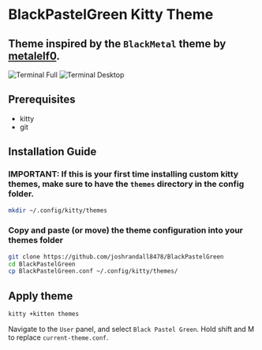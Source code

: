 # BlackPastelGreen Kitty Theme

## Theme inspired by the `BlackMetal` theme by [metalelf0](https://github.com/metalelf0).

![Terminal Full](https://github.com/Screenshots/Terminal%2520Full.png)
![Terminal Desktop](https://github.com/Screenshots/Terminal%2520Desktop.png)

## Prerequisites
- kitty
- git

## Installation Guide
### **IMPORTANT:** If this is your first time installing custom kitty themes, make sure to have the `themes` directory in the config folder.
```sh
mkdir ~/.config/kitty/themes
```
### Copy and paste (or move) the theme configuration into your themes folder
```sh
git clone https://github.com/joshrandall8478/BlackPastelGreen
cd BlackPastelGreen
cp BlackPastelGreen.conf ~/.config/kitty/themes/
```
## Apply theme
```sh
kitty +kitten themes
```
Navigate to the `User` panel, and select `Black Pastel Green`. Hold shift and M to replace `current-theme.conf`.